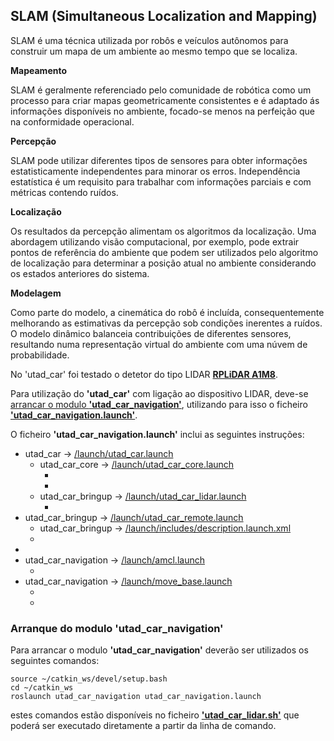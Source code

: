 ## SLAM (Simultaneous Localization and Mapping)

SLAM é uma técnica utilizada por robôs e veículos autônomos para construir um mapa de um ambiente ao mesmo tempo que se localiza.

__Mapeamento__

SLAM é geralmente referenciado pelo comunidade de robótica como um processo para criar mapas geometricamente consistentes e é adaptado ás informações disponíveis no ambiente, focado-se menos na perfeição que  na conformidade operacional.

__Percepção__

SLAM pode utilizar diferentes tipos de sensores para obter informações estatisticamente independentes para minorar os erros. Independência estatística é um requisito para trabalhar com informações parciais e com métricas contendo ruídos.

__Localização__

Os resultados da percepção alimentam os algoritmos da localização. Uma abordagem utilizando visão computacional, por exemplo, pode extrair pontos de referência do ambiente que podem ser utilizados pelo algoritmo de localização para determinar a posição atual no ambiente considerando os estados anteriores do sistema.

__Modelagem__

Como parte do modelo, a cinemática do robô é incluída, consequentemente melhorando as estimativas da percepção sob condições inerentes a ruídos. O modelo dinâmico balanceia contribuições de diferentes sensores, resultando numa representação virtual do ambiente com uma núvem de probabilidade.

No 'utad_car' foi testado o detetor do tipo LIDAR [__RPLiDAR A1M8__](./RPLiDAR%20A1M8.md).

Para utilização do __'utad_car'__ com ligação ao dispositivo LIDAR, deve-se [arrancar o modulo __'utad_car_navigation'__](#Arranque-do-modulo-utad_car_navigation), utilizando para isso o ficheiro [__'utad_car_navigation.launch'__](../ROS/catkin_ws/src/utad_car_navigation/launch/utad_car_navigation.launch).

O ficheiro __'utad_car_navigation.launch'__ inclui as seguintes instruções:
- utad_car -> [/launch/utad_car.launch](../ROS/catkin_ws/src/utad_car/launch/utad_car.launch)
    - utad_car_core -> [/launch/utad_car_core.launch](../ROS/catkin_ws/src/utad_car_core/launch/utad_car_core.launch)
        - <node pkg="utad_car_core" type="motion" name="motion" output="$(arg output)">
        - <node pkg="utad_car_core" type="odometer" name="odometer" output="$(arg output)">
    - utad_car_bringup -> [/launch/utad_car_lidar.launch](../ROS/catkin_ws/src/utad_car_bringup/launch/utad_car_lidar.launch)
        - <node pkg="hls_lfcd_lds_driver" type="hlds_laser_publisher" name="utad_car_lds" output="screen">
- utad_car_bringup -> [/launch/utad_car_remote.launch](../ROS/catkin_ws/src/utad_car_bringup/launch/utad_car_remote.launch) 
    - utad_car_bringup -> [/launch/includes/description.launch.xml](../ROS/catkin_ws/src/utad_car_bringup/launch/includes/description.launch.xml)
    - <node pkg="robot_state_publisher" type="robot_state_publisher" name="car_state_publisher">
- <node pkg="map_server" name="map_server" type="map_server" args="$(arg map_file)"/>
- utad_car_navigation -> [/launch/amcl.launch](../ROS/catkin_ws/src/utad_car_navigation/launch/amcl.launch)
    - <node pkg="amcl" type="amcl" name="amcl">
- utad_car_navigation -> [/launch/move_base.launch](../ROS/catkin_ws/src/utad_car_navigation/launch/move_base.launch)
    - <node pkg="move_base" type="move_base" respawn="false" name="move_base" output="screen">
    - <node pkg="rviz" type="rviz" name="rviz" required="true" args="-d $(find utad_car_navigation)/rviz/utad_car_navigation.rviz"/>


### Arranque do modulo 'utad_car_navigation'

Para arrancar o modulo __'utad_car_navigation'__ deverão ser utilizados os seguintes comandos:

    source ~/catkin_ws/devel/setup.bash
    cd ~/catkin_ws
    roslaunch utad_car_navigation utad_car_navigation.launch

estes comandos estão disponíveis no ficheiro [__'utad_car_lidar.sh'__](../ROS/utad_car_lidar.sh) que poderá ser executado diretamente a partir da linha de comando.

